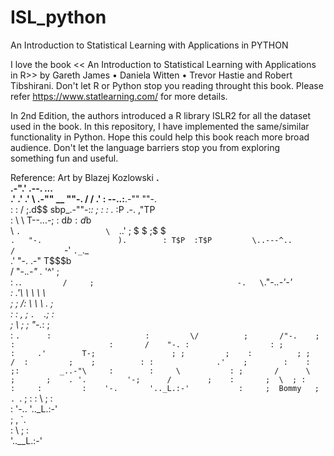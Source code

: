 # ISL_python
An Introduction to Statistical Learning with Applications in PYTHON

I love the book << An Introduction to Statistical Learning with Applications in R>> by Gareth James • Daniela Witten • Trevor Hastie and Robert Tibshirani. Don't let R or Python stop you reading throught this book.  Please refer https://www.statlearning.com/ for more details.

In 2nd Edition, the authors introduced a R library ISLR2 for all the dataset used in the book. In this repository, I have implemented the same/similar functionality in Python. Hope this could help this book reach more broad audience. Don't let the language barriers stop you from exploring something fun and useful.


Reference: Art by Blazej Kozlowski
           __.                                              
        .-".'                      .--.            _..._    
      .' .'                     .'    \       .-""  __ ""-. 
     /  /                     .'       : --..:__.-""  ""-. \
    :  :                     /         ;.d$$    sbp_.-""-:_:
    ;  :                    : ._       :P .-.   ,"TP        
    :   \                    \  T--...-; : d$b  :d$b        
     \   `.                   \  `..'    ; $ $  ;$ $        
      `.   "-.                 ).        : T$P  :T$P        
        \..---^..             /           `-'    `._`._     
       .'        "-.       .-"                     T$$$b    
      /             "-._.-"               ._        '^' ;   
     :                                    \.`.         /    
     ;                                -.   \`."-._.-'-'     
    :                                 .'\   \ \ \ \         
    ;  ;                             /:  \   \ \ . ;        
   :   :                            ,  ;  `.  `.;  :        
   ;    \        ;                     ;    "-._:  ;        
  :      `.      :                     :         \/         
  ;       /"-.    ;                    :                    
 :       /    "-. :                  : ;                    
 :     .'        T-;                 ; ;        
 ;    :          ; ;                /  :        
 ;    ;          : :              .'    ;       
:    :            ;:         _..-"\     :       
:     \           : ;       /      \     ;      
;    . '.         '-;      /        ;    :      
;  \  ; :           :     :         :    '-.      
'.._L.:-'           :     ;  Bommy   ;    . `. 
                     ;    :          :  \  ; :  
                     :    '-..       '.._L.:-'  
                      ;     , `.                
                      :   \  ; :                
                      '..__L.:-'
